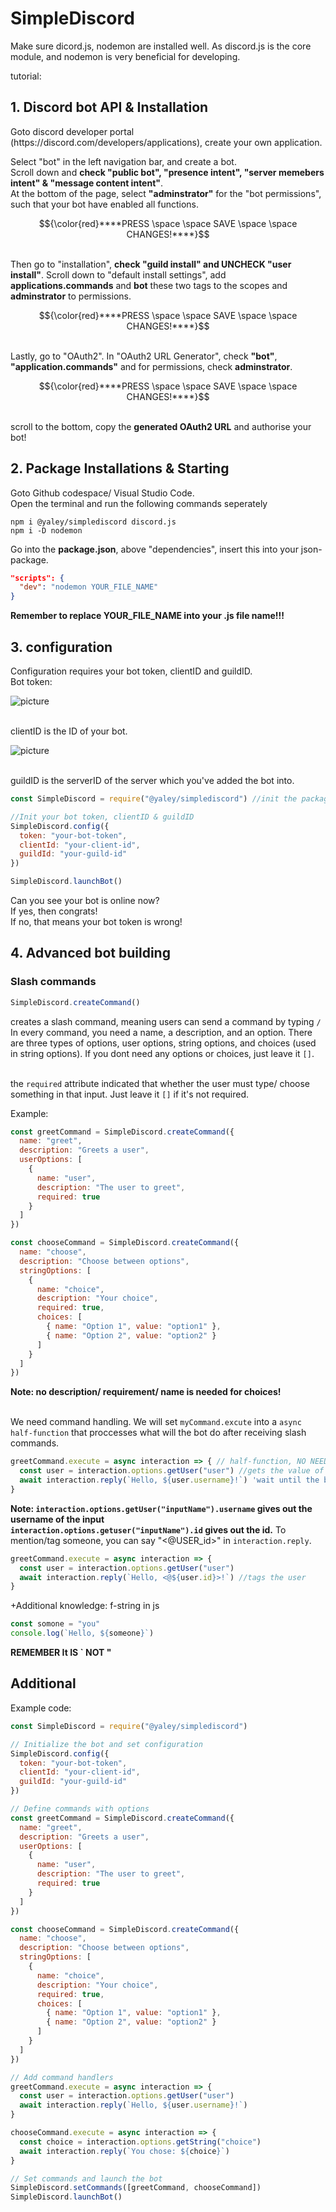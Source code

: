 # SimpleDiscord
Make sure dicord.js, nodemon are installed well. As discord.js is the core module, and nodemon is very beneficial for developing.

tutorial:
<h2>1. Discord bot API & Installation </h2>
Goto discord developer portal (https://discord.com/developers/applications), create your own application.

Select "bot" in the left navigation bar, and create a bot. 
<br>Scroll down and **check "public bot", "presence intent", "server memebers intent" & "message content intent"**.
<br>At the bottom of the page, select **"adminstrator"** for the "bot permissions", such that your bot have enabled all functions.
<br><p> $${\color{red}****PRESS \space \space SAVE \space \space CHANGES!****}$$</p>

<br/>Then go to "installation", **check "guild install" and UNCHECK "user install"**.
Scroll down to "default install settings", add **applications.commands** and **bot** these two tags to the scopes and **adminstrator** to permissions.
<br><p> $${\color{red}****PRESS \space \space SAVE \space \space CHANGES!****}$$</p>

<br/>Lastly, go to "OAuth2". In "OAuth2 URL Generator", check **"bot"**, **"application.commands"** and for permissions, check **adminstrator**.
<br><p> $${\color{red}****PRESS \space \space SAVE \space \space CHANGES!****}$$</p>

<br> scroll to the bottom, copy the **generated OAuth2 URL** and authorise your bot! 

<h2>2. Package Installations & Starting</h2>
Goto Github codespace/ Visual Studio Code. 
<br/>Open the terminal and run the following commands seperately

```
npm i @yaley/simplediscord discord.js
npm i -D nodemon
```

Go into the **package.json**, above "dependencies", insert this into your json-package.
``` json
"scripts": {
  "dev": "nodemon YOUR_FILE_NAME"
}
```
****Remember to replace YOUR_FILE_NAME into your .js file name!!!****

<h2> 3. configuration </h2>
Configuration requires your bot token, clientID and guildID.
<br>Bot token:

![picture](https://i.ibb.co/q3j2bJ2k/IMG-0054.jpg)


<br>clientID is the ID of your bot.


![picture](https://i.ibb.co/GQ3nVDNb/IMG-0053.jpg)

<br>guildID is the serverID of the server which you've added the bot into.

```node.js
const SimpleDiscord = require("@yaley/simplediscord") //init the package

//Init your bot token, clientID & guildID
SimpleDiscord.config({
  token: "your-bot-token",
  clientId: "your-client-id",
  guildId: "your-guild-id"
})

SimpleDiscord.launchBot()
```

Can you see your bot is online now? 
<br> If yes, then congrats! 
<br> If no, that means your bot token is wrong!

<h2> 4. Advanced bot building</h2>
<h3>Slash commands</h3>


```node.js
SimpleDiscord.createCommand()
```

creates a slash command, meaning users can send a command by typing `/`
<br>In every command, you need a name, a description, and an option. There are three types of options, user options, string options, and choices (used in string options). If you dont need any options or choices, just leave it `[]`. 

<br>the `required` attribute indicated that whether the user must type/ choose something in that input. Just leave it `[]` if it's not required.

Example:

```node.js
const greetCommand = SimpleDiscord.createCommand({
  name: "greet",
  description: "Greets a user",
  userOptions: [
    {
      name: "user",
      description: "The user to greet",
      required: true
    }
  ]
})
```


```node.js
const chooseCommand = SimpleDiscord.createCommand({
  name: "choose",
  description: "Choose between options",
  stringOptions: [
    {
      name: "choice",
      description: "Your choice",
      required: true,
      choices: [
        { name: "Option 1", value: "option1" },
        { name: "Option 2", value: "option2" }
      ]
    }
  ]
})


```

**Note: no description/ requirement/ name is needed for choices!**

<br>We need command handling. We will set `myCommand.excute` into a `async half-function` that proccesses what will the bot do after receiving slash commands.

```node.js
greetCommand.execute = async interaction => { // half-function, NO NEED TO WRIE FUNCTION(){}
  const user = interaction.options.getUser("user") //gets the value of 'user'
  await interaction.reply(`Hello, ${user.username}!`) 'wait until the bot has sent reply message, such that there will be no crashes
}
```

**Note: `interaction.options.getUser("inputName").username` gives out the username of the input**
**<br> `interaction.options.getuser("inputName").id` gives out the id.**
To mention/tag someone, you can say "<@USER_id>" in `interaction.reply`.

```node.js
greetCommand.execute = async interaction => { 
  const user = interaction.options.getUser("user")
  await interaction.reply(`Hello, <@${user.id}>!`) //tags the user
}
```

+Additional knowledge: f-string in js 

```node.js
const somone = "you"
console.log(`Hello, ${someone}`)
```

**REMEMBER It IS ` NOT "**


<h2>Additional</h2>

Example code:
```node.js
const SimpleDiscord = require("@yaley/simplediscord")

// Initialize the bot and set configuration
SimpleDiscord.config({
  token: "your-bot-token",
  clientId: "your-client-id",
  guildId: "your-guild-id"
})

// Define commands with options
const greetCommand = SimpleDiscord.createCommand({
  name: "greet",
  description: "Greets a user",
  userOptions: [
    {
      name: "user",
      description: "The user to greet",
      required: true
    }
  ]
})

const chooseCommand = SimpleDiscord.createCommand({
  name: "choose",
  description: "Choose between options",
  stringOptions: [
    {
      name: "choice",
      description: "Your choice",
      required: true,
      choices: [
        { name: "Option 1", value: "option1" },
        { name: "Option 2", value: "option2" }
      ]
    }
  ]
})

// Add command handlers
greetCommand.execute = async interaction => {
  const user = interaction.options.getUser("user")
  await interaction.reply(`Hello, ${user.username}!`)
}

chooseCommand.execute = async interaction => {
  const choice = interaction.options.getString("choice")
  await interaction.reply(`You chose: ${choice}`)
}

// Set commands and launch the bot
SimpleDiscord.setCommands([greetCommand, chooseCommand])
SimpleDiscord.launchBot()
```
